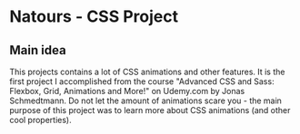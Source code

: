 # Natours - CSS Project

## Main idea
This projects contains a lot of  CSS animations and other features. It is the first project I accomplished from the course  "Advanced CSS and Sass: Flexbox, Grid, Animations and More!" on Udemy.com by  Jonas Schmedtmann. 
Do not let the amount of animations scare you - the main purpose of this project was to learn more about CSS animations (and other cool properties).
